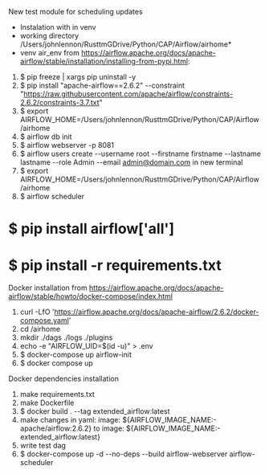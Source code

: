 New test module for scheduling updates


* Instalation with in venv 
* working directory /Users/johnlennon/RusttmGDrive/Python/CAP/Airflow/airhome* 
* venv air_env
from https://airflow.apache.org/docs/apache-airflow/stable/installation/installing-from-pypi.html:
1. $ pip freeze | xargs pip uninstall -y
2. $ pip install "apache-airflow==2.6.2" --constraint "https://raw.githubusercontent.com/apache/airflow/constraints-2.6.2/constraints-3.7.txt"
3. $ export AIRFLOW_HOME=/Users/johnlennon/RusttmGDrive/Python/CAP/Airflow/airhome
4. $ airflow db init 
5. $ airflow webserver -p 8081
6. $ airflow users create  --username root --firstname firstname --lastname lastname --role Admin --email admin@domain.com
in new terminal
7. $ export AIRFLOW_HOME=/Users/johnlennon/RusttmGDrive/Python/CAP/Airflow/airhome
8. $ airflow scheduler

# $ pip install airflow['all']
# $ pip install -r requirements.txt

Docker installation
from https://airflow.apache.org/docs/apache-airflow/stable/howto/docker-compose/index.html
1. curl -LfO 'https://airflow.apache.org/docs/apache-airflow/2.6.2/docker-compose.yaml'
2. cd /airhome
3. mkdir ./dags ./logs ./plugins
4. echo -e "AIRFLOW_UID=$(id -u)" > .env
5. $ docker-compose up airflow-init
6. $ docker compose up

Docker dependencies installation
1. make requirements.txt
2. make Dockerfile
3. $ docker build . --tag extended_airflow:latest
4. make changes in yaml: image: ${AIRFLOW_IMAGE_NAME:-apache/airflow:2.6.2} to image: ${AIRFLOW_IMAGE_NAME:-extended_airflow:latest}
5. write test dag
6. $ docker-compose up -d --no-deps --build airflow-webserver airflow-scheduler

